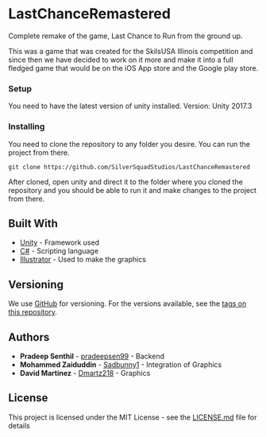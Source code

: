 # LastChanceRemastered

Complete remake of the game, Last Chance to Run from the ground up. 

This was a game that was created for the SkilsUSA Illinois competition and since then we have decided to work on it more and make it into a full fledged game that would be on the iOS App store and the Google play store.

### Setup

You need to have the latest version of unity installed. 
Version: Unity 2017.3

### Installing

You need to clone the repository to any folder you desire. You can run the project from there.

```
git clone https://github.com/SilverSquadStudios/LastChanceRemastered
```

After cloned, open unity and direct it to the folder where you cloned the repository and you should be able to run it and make changes to the project from there.

## Built With

* [Unity](https://unity3d.com/) - Framework used
* [C#](https://maven.apache.org/) - Scripting language
* [Illustrator](http://www.adobe.com/products/illustrator.html) - Used to make the graphics

## Versioning

We use [GitHub](https://github.com/) for versioning. For the versions available, see the [tags on this repository](https://github.com/SilverSquadStudios/LastChanceRemastered/releases). 

## Authors

* **Pradeep Senthil** - [pradeepsen99](https://github.com/pradeepsen99) - Backend
* **Mohammed Zaiduddin** - [Sadbunny1](https://github.com/Sadbunny1) - Integration of Graphics
* **David Martinez** - [Dmartz218](https://github.com/Dmartz218) - Graphics

## License

This project is licensed under the MIT License - see the [LICENSE.md](LICENSE.md) file for details

